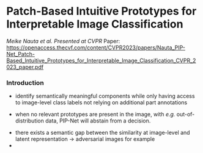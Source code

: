 # Patch-Based Intuitive Prototypes for Interpretable Image Classification
_Meike Nauta et al._
_Presented at CVPR_
Paper: https://openaccess.thecvf.com/content/CVPR2023/papers/Nauta_PIP-Net_Patch-Based_Intuitive_Prototypes_for_Interpretable_Image_Classification_CVPR_2023_paper.pdf

### Introduction
- identify semantically meaningful components while only having access to image-level class labels not relying on additional part annotations
+ when no relevant prototypes are present in the image, with _e.g._ out-of-distribution data, PIP-Net will abstain from a decision.
- there exists a semantic gap between the similarity at image-level and latent representation
-> adversarial images for example
- 

